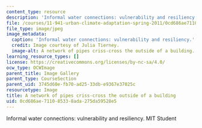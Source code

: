```yaml
---
content_type: resource
description: 'Informal water connections: vulnerability and resiliency. MIT Student'
file: /courses/11-941-urban-climate-adaptation-spring-2011/0cd686ae711085338ada275da59528e5_pipes1.jpg
file_type: image/jpeg
image_metadata:
  caption: 'Informal water connections: vulnerability and resiliency.'
  credit: Image courtesy of Julia Tierney.
  image-alt: A network of pipes criss-cross the outside of a building.
learning_resource_types: []
license: https://creativecommons.org/licenses/by-nc-sa/4.0/
ocw_type: OCWImage
parent_title: Image Gallery
parent_type: CourseSection
parent_uid: 3745d60e-fb70-ad25-33db-e9367e37025c
resourcetype: Image
title: A network of pipes criss-cross the outside of a building
uid: 0cd686ae-7110-8533-8ada-275da59528e5
---
```

Informal water connections: vulnerability and resiliency. MIT Student